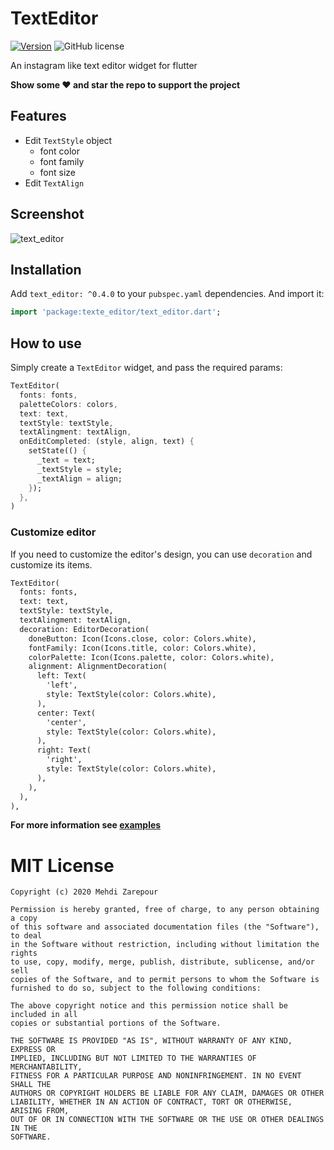 # TextEditor

[![Version](https://img.shields.io/pub/v/text_editor.svg)](https://pub.dev/packages/text_style_editor)
![GitHub license](https://img.shields.io/badge/license-MIT-blue.svg?style=flat)

An instagram like text editor widget for flutter

**Show some ❤️ and star the repo to support the project**

## Features

- Edit `TextStyle` object
  - font color
  - font family
  - font size
- Edit `TextAlign`


## Screenshot

![text_editor](https://user-images.githubusercontent.com/8446770/99151584-983af680-26b1-11eb-929e-f49df5c69bb2.gif)

## Installation

Add `text_editor: ^0.4.0` to your `pubspec.yaml` dependencies. And import it:

```dart
import 'package:texte_editor/text_editor.dart';
```

## How to use

Simply create a `TextEditor` widget, and pass the required params:

```dart
TextEditor(
  fonts: fonts,
  paletteColors: colors,
  text: text,
  textStyle: textStyle,
  textAlingment: textAlign,
  onEditCompleted: (style, align, text) {
    setState(() {
      _text = text;
      _textStyle = style;
      _textAlign = align;
    });
  },
)
```

### Customize editor

If you need to customize the editor's design, you can use `decoration` and customize its items.

```diff
TextEditor(
  fonts: fonts,
  text: text,
  textStyle: textStyle,
  textAlingment: textAlign,
  decoration: EditorDecoration(
    doneButton: Icon(Icons.close, color: Colors.white),
    fontFamily: Icon(Icons.title, color: Colors.white),
    colorPalette: Icon(Icons.palette, color: Colors.white),
    alignment: AlignmentDecoration(
      left: Text(
        'left',
        style: TextStyle(color: Colors.white),
      ),
      center: Text(
        'center',
        style: TextStyle(color: Colors.white),
      ),
      right: Text(
        'right',
        style: TextStyle(color: Colors.white),
      ),
    ),
  ),
),
```

**For more information see [examples](https://github.com/mehdizarepour/text_editor/blob/master/example/lib/main.dart)**

# MIT License

```
Copyright (c) 2020 Mehdi Zarepour

Permission is hereby granted, free of charge, to any person obtaining a copy
of this software and associated documentation files (the "Software"), to deal
in the Software without restriction, including without limitation the rights
to use, copy, modify, merge, publish, distribute, sublicense, and/or sell
copies of the Software, and to permit persons to whom the Software is
furnished to do so, subject to the following conditions:

The above copyright notice and this permission notice shall be included in all
copies or substantial portions of the Software.

THE SOFTWARE IS PROVIDED "AS IS", WITHOUT WARRANTY OF ANY KIND, EXPRESS OR
IMPLIED, INCLUDING BUT NOT LIMITED TO THE WARRANTIES OF MERCHANTABILITY,
FITNESS FOR A PARTICULAR PURPOSE AND NONINFRINGEMENT. IN NO EVENT SHALL THE
AUTHORS OR COPYRIGHT HOLDERS BE LIABLE FOR ANY CLAIM, DAMAGES OR OTHER
LIABILITY, WHETHER IN AN ACTION OF CONTRACT, TORT OR OTHERWISE, ARISING FROM,
OUT OF OR IN CONNECTION WITH THE SOFTWARE OR THE USE OR OTHER DEALINGS IN THE
SOFTWARE.
```
